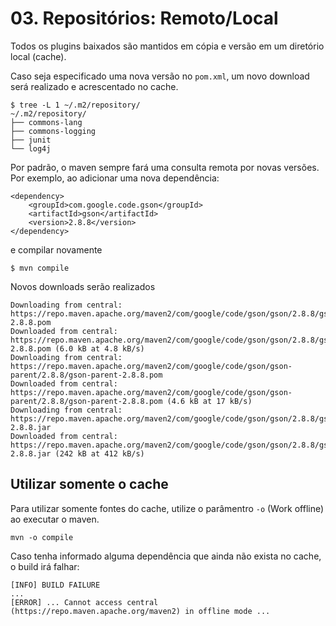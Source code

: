 # 03. Repositórios: Remoto/Local

Todos os plugins baixados são mantidos em cópia e versão em um diretório local (cache).

Caso seja especificado uma nova versão no `pom.xml`, um novo download será realizado e acrescentado no cache.

```
$ tree -L 1 ~/.m2/repository/
~/.m2/repository/
├── commons-lang
├── commons-logging
├── junit
└── log4j
```
Por padrão, o maven sempre fará uma consulta remota por novas versões. Por exemplo, ao adicionar uma nova dependência:

```
<dependency>
    <groupId>com.google.code.gson</groupId>
    <artifactId>gson</artifactId>
    <version>2.8.8</version>
</dependency>
```

 e compilar novamente

 ```
 $ mvn compile
 ```

Novos downloads serão realizados

```
Downloading from central: https://repo.maven.apache.org/maven2/com/google/code/gson/gson/2.8.8/gson-2.8.8.pom
Downloaded from central: https://repo.maven.apache.org/maven2/com/google/code/gson/gson/2.8.8/gson-2.8.8.pom (6.0 kB at 4.8 kB/s)
Downloading from central: https://repo.maven.apache.org/maven2/com/google/code/gson/gson-parent/2.8.8/gson-parent-2.8.8.pom
Downloaded from central: https://repo.maven.apache.org/maven2/com/google/code/gson/gson-parent/2.8.8/gson-parent-2.8.8.pom (4.6 kB at 17 kB/s)
Downloading from central: https://repo.maven.apache.org/maven2/com/google/code/gson/gson/2.8.8/gson-2.8.8.jar
Downloaded from central: https://repo.maven.apache.org/maven2/com/google/code/gson/gson/2.8.8/gson-2.8.8.jar (242 kB at 412 kB/s)

```
## Utilizar somente o cache

Para utilizar somente fontes do cache, utilize o parâmentro `-o` (Work offline) ao executar o maven.

```
mvn -o compile
```

Caso tenha informado alguma dependência que ainda não exista no cache, o build irá falhar:

```
[INFO] BUILD FAILURE
...
[ERROR] ... Cannot access central (https://repo.maven.apache.org/maven2) in offline mode ...
```